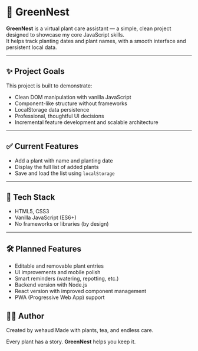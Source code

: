 # 🌿 GreenNest

**GreenNest** is a virtual plant care assistant — a simple, clean project designed to showcase my core JavaScript skills.  
It helps track planting dates and plant names, with a smooth interface and persistent local data.

---

## ✨ Project Goals

This project is built to demonstrate:

- Clean DOM manipulation with vanilla JavaScript  
- Component-like structure without frameworks  
- LocalStorage data persistence  
- Professional, thoughtful UI decisions  
- Incremental feature development and scalable architecture  

---

## ✅ Current Features

- Add a plant with name and planting date  
- Display the full list of added plants  
- Save and load the list using `localStorage`  

---

## 📁 Tech Stack

- HTML5, CSS3  
- Vanilla JavaScript (ES6+)  
- No frameworks or libraries (by design)  

---

## 🛠️ Planned Features
- Editable and removable plant entries
- UI improvements and mobile polish
- Smart reminders (watering, repotting, etc.)
- Backend version with Node.js
- React version with improved component management
- PWA (Progressive Web App) support

## 👩‍💻 Author
Created by wehaud
Made with plants, tea, and endless care.

Every plant has a story.
**GreenNest** helps you keep it.